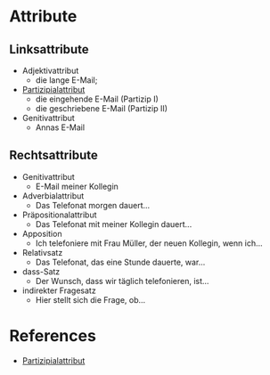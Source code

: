 # Attribute

## Linksattribute
- Adjektivattribut
    * die lange E-Mail;
- [Partizipialattribut](1a.md)
    * die eingehende E-Mail (Partizip I)
    * die geschriebene E-Mail (Partizip II)
- Genitivattribut
    * Annas E-Mail

## Rechtsattribute
- Genitivattribut
    * E-Mail meiner Kollegin
- Adverbialattribut
    * Das Telefonat morgen dauert...
- Präpositionalattribut
    * Das Telefonat mit meiner Kollegin dauert...
- Apposition
    * Ich telefoniere mit Frau Müller, der neuen Kollegin, wenn ich...
- Relativsatz
    * Das Telefonat, das eine Stunde dauerte, war...
- dass-Satz
    * Der Wunsch, dass wir täglich telefonieren, ist...
- indirekter Fragesatz
    * Hier stellt sich die Frage, ob...

# References
- [Partizipialattribut](1a.md)
